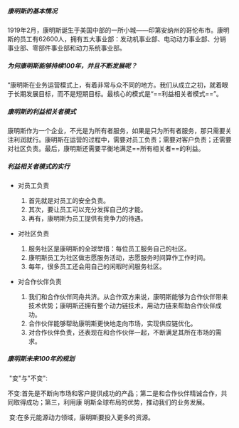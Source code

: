 ##### 康明斯的基本情况

1919年2月，康明斯诞生于美国中部的一所小城——印第安纳州的哥伦布市。康明斯的员工有62600人，拥有五大事业部：发动机事业部、电动动力事业部、分销事业部、零部件事业部和动力系统事业部。

##### 为何康明斯能够持续100年，并且不断发展呢？

“康明斯在业务运营模式上，有着非常与众不同的地方。我们从成立之初，就着眼于长期发展目标，而不是短期目标。最核心的模式是“==利益相关者模式==”。

##### 康明斯的利益相关者模式

康明斯作为一个企业，不光是为所有者服务，如果是只为所有者服务，那只需要关注利润就行。康明斯在运营的过程中，需要对员工负责；需要对客户负责；还需要对社区负责。最后，康明斯还需要平衡地满足==所有相关者==的利益。

##### 利益相关者模式的实行

- 对员工负责
  1. 首先就是对员工的安全负责。
  2. 其次，要让员工可以充分发挥自己的才能。
  3. 再有，康明斯为员工提供有竞争力的待遇。
- 对社区负责
  1. 服务社区是康明斯的全球举措：每位员工服务自己的社区。
  2. 康明斯员工为社区做志愿服务活动，志愿服务时间算作工作时间。
  3. 每年，很多员工还会用自己的闲暇时间服务社区。

- 对合作伙伴负责
  1. 我们和合作伙伴同舟共济。从合作双方来说，康明斯能够为合作伙伴带来技术优势；康明斯还拥有整个动力链技术，用动力链来帮助合作伙伴成功。
  2. 合作伙伴能够帮助康明斯更快地走向市场，实现供应链优化。
  3. 对合作伙伴负责，还表现在和合作伙伴一起，不断满足其所在市场的需求。

##### 康明斯未来100年的规划

​	"变"与"不变":

​		不变:首先是不断向市场和客户提供成功的产品；第二是和合作伙伴精诚合作，共同取得成功；第三，利用康				 明斯全球布局的优势，推动我们的业务发展。

​		变:在多元能源动力领域，康明斯要投入更多的资源。